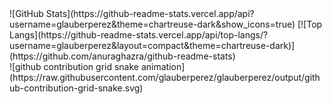   <div>
    ![GitHub Stats](https://github-readme-stats.vercel.app/api?username=glauberperez&theme=chartreuse-dark&show_icons=true)
    [![Top Langs](https://github-readme-stats.vercel.app/api/top-langs/?username=glauberperez&layout=compact&theme=chartreuse-dark)](https://github.com/anuraghazra/github-readme-stats)
  </div>
  ![github contribution grid snake animation](https://raw.githubusercontent.com/glauberperez/glauberperez/output/github-contribution-grid-snake.svg)
